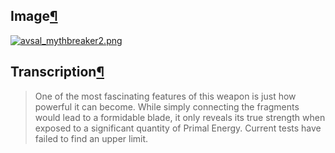 ## Image[¶](https://wiki.drehmal.cyou/Story_and_Features/Holotexts/Av%27Sal_Repository/Non-Repo_Entries/avsal_mythbreaker2/#image "Permanent link")

[![avsal_mythbreaker2.png](https://wiki.drehmal.cyou/assets/img/lore/holotexts/avsal_mythbreaker2.png)](https://wiki.drehmal.cyou/assets/img/lore/holotexts/avsal_mythbreaker2.png)

## Transcription[¶](https://wiki.drehmal.cyou/Story_and_Features/Holotexts/Av%27Sal_Repository/Non-Repo_Entries/avsal_mythbreaker2/#transcription "Permanent link")

> One of the most fascinating features of this weapon is just how powerful it can become. While simply connecting the fragments would lead to a formidable blade, it only reveals its true strength when exposed to a significant quantity of Primal Energy. Current tests have failed to find an upper limit.